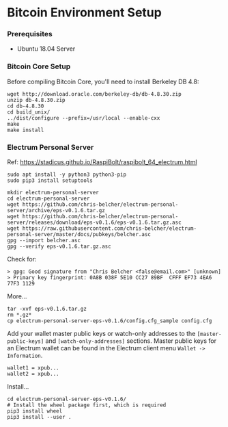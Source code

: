# Bitcoin Environment Setup

### Prerequisites

* Ubuntu 18.04 Server

### Bitcoin Core Setup

Before compiling Bitcoin Core, you'll need to install Berkeley DB 4.8:

    wget http://download.oracle.com/berkeley-db/db-4.8.30.zip
    unzip db-4.8.30.zip
    cd db-4.8.30
    cd build_unix/
    ../dist/configure --prefix=/usr/local --enable-cxx
    make
    make install


### Electrum Personal Server

Ref: https://stadicus.github.io/RaspiBolt/raspibolt_64_electrum.html

    sudo apt install -y python3 python3-pip
    sudo pip3 install setuptools
    
    mkdir electrum-personal-server
    cd electrum-personal-server
    wget https://github.com/chris-belcher/electrum-personal-server/archive/eps-v0.1.6.tar.gz
    wget https://github.com/chris-belcher/electrum-personal-server/releases/download/eps-v0.1.6/eps-v0.1.6.tar.gz.asc
    wget https://raw.githubusercontent.com/chris-belcher/electrum-personal-server/master/docs/pubkeys/belcher.asc
    gpg --import belcher.asc
    gpg --verify eps-v0.1.6.tar.gz.asc
    
Check for:

    > gpg: Good signature from "Chris Belcher <false@email.com>" [unknown]
    > Primary key fingerprint: 0A8B 038F 5E10 CC27 89BF  CFFF EF73 4EA6 77F3 1129

More...

    tar -xvf eps-v0.1.6.tar.gz
    rm *.gz*
    cp electrum-personal-server-eps-v0.1.6/config.cfg_sample config.cfg

Add your wallet master public keys or watch-only addresses to the `[master-public-keys]` and `[watch-only-addresses]` sections. Master public keys for an Electrum wallet can be found in the Electrum client menu `Wallet -> Information`.

    wallet1 = xpub...
    wallet2 = xpub...

Install...

    cd electrum-personal-server-eps-v0.1.6/
    # Install the wheel package first, which is required
    pip3 install wheel
    pip3 install --user .
